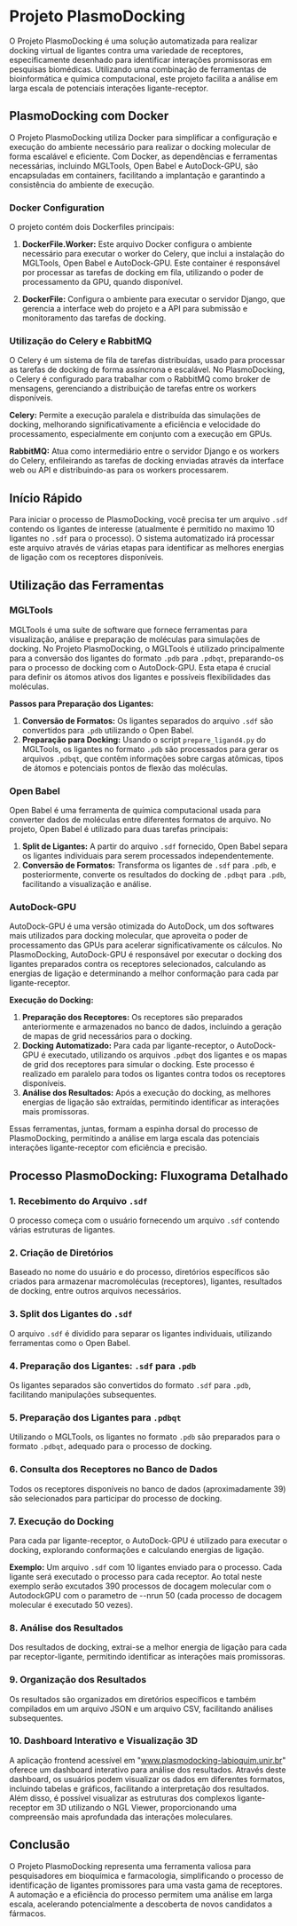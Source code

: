 # Projeto PlasmoDocking

O Projeto PlasmoDocking é uma solução automatizada para realizar docking virtual de ligantes contra uma variedade de receptores, especificamente desenhado para identificar interações promissoras em pesquisas biomédicas. Utilizando uma combinação de ferramentas de bioinformática e química computacional, este projeto facilita a análise em larga escala de potenciais interações ligante-receptor.

## PlasmoDocking com Docker

O Projeto PlasmoDocking utiliza Docker para simplificar a configuração e execução do ambiente necessário para realizar o docking molecular de forma escalável e eficiente. Com Docker, as dependências e ferramentas necessárias, incluindo MGLTools, Open Babel e AutoDock-GPU, são encapsuladas em containers, facilitando a implantação e garantindo a consistência do ambiente de execução.

### Docker Configuration

O projeto contém dois Dockerfiles principais:

1. **DockerFile.Worker:** Este arquivo Docker configura o ambiente necessário para executar o worker do Celery, que inclui a instalação do MGLTools, Open Babel e AutoDock-GPU. Este container é responsável por processar as tarefas de docking em fila, utilizando o poder de processamento da GPU, quando disponível.

2. **DockerFile:** Configura o ambiente para executar o servidor Django, que gerencia a interface web do projeto e a API para submissão e monitoramento das tarefas de docking.

### Utilização do Celery e RabbitMQ

O Celery é um sistema de fila de tarefas distribuídas, usado para processar as tarefas de docking de forma assíncrona e escalável. No PlasmoDocking, o Celery é configurado para trabalhar com o RabbitMQ como broker de mensagens, gerenciando a distribuição de tarefas entre os workers disponíveis.

**Celery:** Permite a execução paralela e distribuída das simulações de docking, melhorando significativamente a eficiência e velocidade do processamento, especialmente em conjunto com a execução em GPUs.

**RabbitMQ:** Atua como intermediário entre o servidor Django e os workers do Celery, enfileirando as tarefas de docking enviadas através da interface web ou API e distribuindo-as para os workers processarem.

## Início Rápido

Para iniciar o processo de PlasmoDocking, você precisa ter um arquivo `.sdf` contendo os ligantes de interesse (atualmente é permitido no maximo 10 ligantes no `.sdf` para o processo). O sistema automatizado irá processar este arquivo através de várias etapas para identificar as melhores energias de ligação com os receptores disponíveis.

## Utilização das Ferramentas

### MGLTools

MGLTools é uma suíte de software que fornece ferramentas para visualização, análise e preparação de moléculas para simulações de docking. No Projeto PlasmoDocking, o MGLTools é utilizado principalmente para a conversão dos ligantes do formato `.pdb` para `.pdbqt`, preparando-os para o processo de docking com o AutoDock-GPU. Esta etapa é crucial para definir os átomos ativos dos ligantes e possíveis flexibilidades das moléculas.

**Passos para Preparação dos Ligantes:**

1. **Conversão de Formatos:** Os ligantes separados do arquivo `.sdf` são convertidos para `.pdb` utilizando o Open Babel.
2. **Preparação para Docking:** Usando o script `prepare_ligand4.py` do MGLTools, os ligantes no formato `.pdb` são processados para gerar os arquivos `.pdbqt`, que contêm informações sobre cargas atômicas, tipos de átomos e potenciais pontos de flexão das moléculas.

### Open Babel

Open Babel é uma ferramenta de química computacional usada para converter dados de moléculas entre diferentes formatos de arquivo. No projeto, Open Babel é utilizado para duas tarefas principais:

1. **Split de Ligantes:** A partir do arquivo `.sdf` fornecido, Open Babel separa os ligantes individuais para serem processados independentemente.
2. **Conversão de Formatos:** Transforma os ligantes de `.sdf` para `.pdb`, e posteriormente, converte os resultados do docking de `.pdbqt` para `.pdb`, facilitando a visualização e análise.

### AutoDock-GPU

AutoDock-GPU é uma versão otimizada do AutoDock, um dos softwares mais utilizados para docking molecular, que aproveita o poder de processamento das GPUs para acelerar significativamente os cálculos. No PlasmoDocking, AutoDock-GPU é responsável por executar o docking dos ligantes preparados contra os receptores selecionados, calculando as energias de ligação e determinando a melhor conformação para cada par ligante-receptor.

**Execução do Docking:**

1. **Preparação dos Receptores:** Os receptores são preparados anteriormente e armazenados no banco de dados, incluindo a geração de mapas de grid necessários para o docking.
2. **Docking Automatizado:** Para cada par ligante-receptor, o AutoDock-GPU é executado, utilizando os arquivos `.pdbqt` dos ligantes e os mapas de grid dos receptores para simular o docking. Este processo é realizado em paralelo para todos os ligantes contra todos os receptores disponíveis.
3. **Análise dos Resultados:** Após a execução do docking, as melhores energias de ligação são extraídas, permitindo identificar as interações mais promissoras.

Essas ferramentas, juntas, formam a espinha dorsal do processo de PlasmoDocking, permitindo a análise em larga escala das potenciais interações ligante-receptor com eficiência e precisão.

## Processo PlasmoDocking: Fluxograma Detalhado

### 1. Recebimento do Arquivo `.sdf`

O processo começa com o usuário fornecendo um arquivo `.sdf` contendo várias estruturas de ligantes.

### 2. Criação de Diretórios

Baseado no nome do usuário e do processo, diretórios específicos são criados para armazenar macromoléculas (receptores), ligantes, resultados de docking, entre outros arquivos necessários.

### 3. Split dos Ligantes do `.sdf`

O arquivo `.sdf` é dividido para separar os ligantes individuais, utilizando ferramentas como o Open Babel.

### 4. Preparação dos Ligantes: `.sdf` para `.pdb`

Os ligantes separados são convertidos do formato `.sdf` para `.pdb`, facilitando manipulações subsequentes.

### 5. Preparação dos Ligantes para `.pdbqt`

Utilizando o MGLTools, os ligantes no formato `.pdb` são preparados para o formato `.pdbqt`, adequado para o processo de docking.

### 6. Consulta dos Receptores no Banco de Dados

Todos os receptores disponíveis no banco de dados (aproximadamente 39) são selecionados para participar do processo de docking.

### 7. Execução do Docking

Para cada par ligante-receptor, o AutoDock-GPU é utilizado para executar o docking, explorando conformações e calculando energias de ligação.

**Exemplo:** Um arquivo `.sdf` com 10 ligantes enviado para o processo. Cada ligante será executado o processo para cada receptor. Ao total neste exemplo serão excutados 390 processos de docagem molecular com o AutodockGPU com o parametro de --nrun 50 (cada processo de docagem molecular é executado 50 vezes).

### 8. Análise dos Resultados

Dos resultados de docking, extrai-se a melhor energia de ligação para cada par receptor-ligante, permitindo identificar as interações mais promissoras.

### 9. Organização dos Resultados

Os resultados são organizados em diretórios específicos e também compilados em um arquivo JSON e um arquivo CSV, facilitando análises subsequentes.

### 10. Dashboard Interativo e Visualização 3D

A aplicação frontend acessível em "www.plasmodocking-labioquim.unir.br" oferece um dashboard interativo para análise dos resultados. Através deste dashboard, os usuários podem visualizar os dados em diferentes formatos, incluindo tabelas e gráficos, facilitando a interpretação dos resultados. Além disso, é possível visualizar as estruturas dos complexos ligante-receptor em 3D utilizando o NGL Viewer, proporcionando uma compreensão mais aprofundada das interações moleculares.

## Conclusão

O Projeto PlasmoDocking representa uma ferramenta valiosa para pesquisadores em bioquímica e farmacologia, simplificando o processo de identificação de ligantes promissores para uma vasta gama de receptores. A automação e a eficiência do processo permitem uma análise em larga escala, acelerando potencialmente a descoberta de novos candidatos a fármacos.